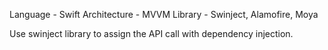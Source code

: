 Language - Swift
Architecture - MVVM
Library - Swinject, Alamofire, Moya

Use swinject library to assign the API call with dependency injection.
